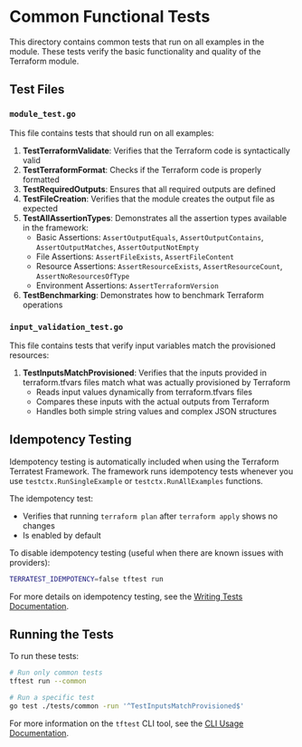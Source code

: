 # Common Functional Tests

This directory contains common tests that run on all examples in the module. These tests verify the basic functionality and quality of the Terraform module.

## Test Files

### `module_test.go`

This file contains tests that should run on all examples:

1. **TestTerraformValidate**: Verifies that the Terraform code is syntactically valid
2. **TestTerraformFormat**: Checks if the Terraform code is properly formatted
3. **TestRequiredOutputs**: Ensures that all required outputs are defined
4. **TestFileCreation**: Verifies that the module creates the output file as expected
5. **TestAllAssertionTypes**: Demonstrates all the assertion types available in the framework:
   - Basic Assertions: `AssertOutputEquals`, `AssertOutputContains`, `AssertOutputMatches`, `AssertOutputNotEmpty`
   - File Assertions: `AssertFileExists`, `AssertFileContent`
   - Resource Assertions: `AssertResourceExists`, `AssertResourceCount`, `AssertNoResourcesOfType`
   - Environment Assertions: `AssertTerraformVersion`
6. **TestBenchmarking**: Demonstrates how to benchmark Terraform operations

### `input_validation_test.go`

This file contains tests that verify input variables match the provisioned resources:

1. **TestInputsMatchProvisioned**: Verifies that the inputs provided in terraform.tfvars files match what was actually provisioned by Terraform
   - Reads input values dynamically from terraform.tfvars files
   - Compares these inputs with the actual outputs from Terraform
   - Handles both simple string values and complex JSON structures

## Idempotency Testing

Idempotency testing is automatically included when using the Terraform Terratest Framework. The framework runs idempotency tests whenever you use `testctx.RunSingleExample` or `testctx.RunAllExamples` functions.

The idempotency test:
- Verifies that running `terraform plan` after `terraform apply` shows no changes
- Is enabled by default

To disable idempotency testing (useful when there are known issues with providers):

```bash
TERRATEST_IDEMPOTENCY=false tftest run
```

For more details on idempotency testing, see the [Writing Tests Documentation](https://github.com/caylent-solutions/terraform-terratest-framework/blob/main/docs/WRITING_TESTS.md#idempotency-testing).

## Running the Tests

To run these tests:

```bash
# Run only common tests
tftest run --common

# Run a specific test
go test ./tests/common -run '^TestInputsMatchProvisioned$'
```

For more information on the `tftest` CLI tool, see the [CLI Usage Documentation](https://github.com/caylent-solutions/terraform-terratest-framework/blob/main/docs/CLI_USAGE.md).